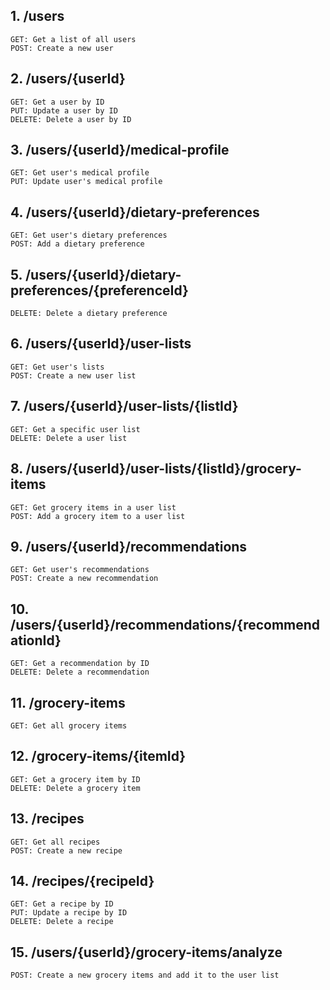 ## 1. /users

```
GET: Get a list of all users
POST: Create a new user
```

## 2. /users/{userId}

```
GET: Get a user by ID
PUT: Update a user by ID
DELETE: Delete a user by ID
```

## 3. /users/{userId}/medical-profile

```
GET: Get user's medical profile
PUT: Update user's medical profile
```

## 4. /users/{userId}/dietary-preferences

```
GET: Get user's dietary preferences
POST: Add a dietary preference
```

## 5. /users/{userId}/dietary-preferences/{preferenceId}

```
DELETE: Delete a dietary preference
```

## 6. /users/{userId}/user-lists

```
GET: Get user's lists
POST: Create a new user list
```

## 7. /users/{userId}/user-lists/{listId}

```
GET: Get a specific user list
DELETE: Delete a user list
```

## 8. /users/{userId}/user-lists/{listId}/grocery-items

```
GET: Get grocery items in a user list
POST: Add a grocery item to a user list
```

## 9. /users/{userId}/recommendations

```
GET: Get user's recommendations
POST: Create a new recommendation
```

## 10. /users/{userId}/recommendations/{recommendationId}

```
GET: Get a recommendation by ID
DELETE: Delete a recommendation
```

## 11. /grocery-items

```
GET: Get all grocery items
```

## 12. /grocery-items/{itemId}

```
GET: Get a grocery item by ID
DELETE: Delete a grocery item
```

## 13. /recipes

```
GET: Get all recipes
POST: Create a new recipe
```

## 14. /recipes/{recipeId}

```
GET: Get a recipe by ID
PUT: Update a recipe by ID
DELETE: Delete a recipe
```

## 15. /users/{userId}/grocery-items/analyze

```
POST: Create a new grocery items and add it to the user list
```
